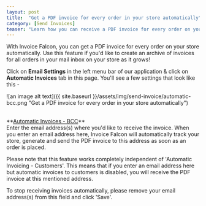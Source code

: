 ```yaml
---
layout: post
title:  "Get a PDF invoice for every order in your store automatically"
category: [Send Invoices]
teaser: "Learn how you can receive a PDF invoice for every order on your Shopify store automatically."
---
```


With Invoice Falcon, you can get a PDF invoice for every order on your store automatically. Use this feature if you'd like to create an archive of invoices for all orders in your mail inbox on your store as it grows!

Click on **Email Settings** in the left menu bar of our application & click on **Automatic Invoices** tab in this page. You'll see a few settings that look like this -

![an image alt text]({{ site.baseurl }}/assets/img/send-invoice/automatic-bcc.png "Get a PDF invoice for every order in your store automatically")

<br/>
**<u>Automatic Invoices - BCC</u>**
<br/>
Enter the email address(s) where you'd like to receive the invoice. When you enter an email address here, Invoice Falcon will automatically track your store, generate and send the PDF invoice to this address as soon as an order is placed.

Please note that this feature works completely independent of 'Automatic Invoicing - Customers'. This means that if you enter an email address here but automatic invoices to customers is disabled, you will receive the PDF invoice at this mentioned address.

To stop receiving invoices automatically, please remove your email address(s) from this field and click 'Save'.
